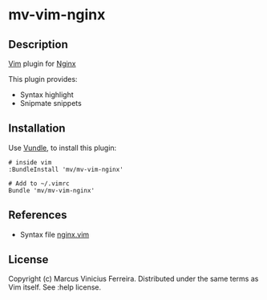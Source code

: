 mv-vim-nginx
============

Description
-----------

[Vim](http://www.vim.org/) plugin for [Nginx](http://www.nginx.org)

This plugin provides:

  * Syntax highlight
  * Snipmate snippets


Installation
------------

Use [Vundle](https://github.com/gmarik/vundle), to install this plugin:

    # inside vim
    :BundleInstall 'mv/mv-vim-nginx'

    # Add to ~/.vimrc
    Bundle 'mv/mv-vim-nginx'


References
----------

  * Syntax file [nginx.vim](http://www.vim.org/scripts/script.php?script_id=1886)

License
-------

Copyright (c) Marcus Vinicius Ferreira. Distributed under the same terms as Vim itself. See :help license.

